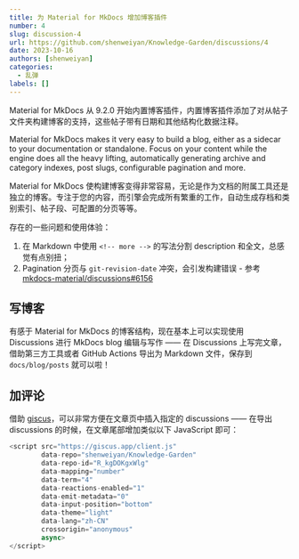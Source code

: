 ```yaml
---
title: 为 Material for MkDocs 增加博客插件
number: 4
slug: discussion-4
url: https://github.com/shenweiyan/Knowledge-Garden/discussions/4
date: 2023-10-16
authors: [shenweiyan]
categories: 
  - 乱弹
labels: []
---
```


Material for MkDocs 从 9.2.0 开始内置博客插件，内置博客插件添加了对从帖子文件夹构建博客的支持，这些帖子带有日期和其他结构化数据注释。

<!-- more -->

Material for MkDocs makes it very easy to build a blog, either as a sidecar to your documentation or standalone. Focus on your content while the engine does all the heavy lifting, automatically generating archive and category indexes, post slugs, configurable pagination and more.

Material for MkDocs 使构建博客变得非常容易，无论是作为文档的附属工具还是独立的博客。专注于您的内容，而引擎会完成所有繁重的工作，自动生成存档和类别索引、帖子段、可配置的分页等等。

存在的一些问题和使用体验：

1. 在 Markdown 中使用 `<!-- more -->` 的写法分割 description 和全文，总感觉有点别扭；
2. Pagination 分页与 `git-revision-date` 冲突，会引发构建错误 - 参考 [mkdocs-material/discussions#6156](https://github.com/squidfunk/mkdocs-material/discussions/6156)

## 写博客

有感于 Material for MkDocs 的博客结构，现在基本上可以实现使用 Discussions 进行 MkDocs blog 编辑与写作 —— 在 Discussions 上写完文章，借助第三方工具或者 GitHub Actions 导出为 Markdown 文件，保存到 `docs/blog/posts` 就可以啦！

## 加评论

借助 [giscus](https://giscus.app/zh-CN)，可以非常方便在文章页中插入指定的 discussions —— 在导出 discussions 的时候，在文章尾部增加类似以下 JavaScript 即可：
```javascript
<script src="https://giscus.app/client.js"
        data-repo="shenweiyan/Knowledge-Garden"
        data-repo-id="R_kgDOKgxWlg"
        data-mapping="number"
        data-term="4"
        data-reactions-enabled="1"
        data-emit-metadata="0"
        data-input-position="bottom"
        data-theme="light"
        data-lang="zh-CN"
        crossorigin="anonymous"
        async>
</script>
```


<script src="https://giscus.app/client.js"
	data-repo="shenweiyan/Knowledge-Garden"
	data-repo-id="R_kgDOKgxWlg"
	data-mapping="number"
	data-term="4"
	data-reactions-enabled="1"
	data-emit-metadata="0"
	data-input-position="bottom"
	data-theme="light"
	data-lang="zh-CN"
	crossorigin="anonymous"
	async>
</script>
